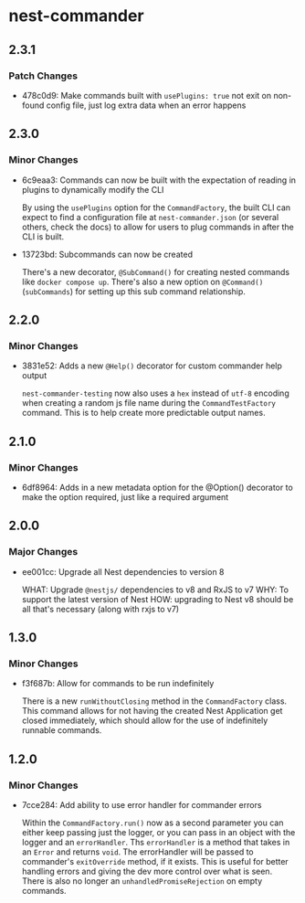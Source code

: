 # nest-commander

## 2.3.1

### Patch Changes

- 478c0d9: Make commands built with `usePlugins: true` not exit on non-found config file, just log extra data when an error happens

## 2.3.0

### Minor Changes

- 6c9eaa3: Commands can now be built with the expectation of reading in plugins to dynamically modify the CLI

  By using the `usePlugins` option for the `CommandFactory`, the built CLI can expect to find a configuration file at `nest-commander.json` (or several others, check the docs) to allow for users to plug commands in after the CLI is built.

- 13723bd: Subcommands can now be created

  There's a new decorator, `@SubCommand()` for creating nested commands like `docker compose up`. There's also a new option on `@Command()` (`subCommands`) for setting up this sub command relationship.

## 2.2.0

### Minor Changes

- 3831e52: Adds a new `@Help()` decorator for custom commander help output

  `nest-commander-testing` now also uses a `hex` instead of `utf-8` encoding when creating a random js file name during the `CommandTestFactory` command. This is to help create more predictable output names.

## 2.1.0

### Minor Changes

- 6df8964: Adds in a new metadata option for the @Option() decorator to make the option required, just like a required argument

## 2.0.0

### Major Changes

- ee001cc: Upgrade all Nest dependencies to version 8

  WHAT: Upgrade `@nestjs/` dependencies to v8 and RxJS to v7 WHY: To support the latest version of Nest HOW: upgrading to Nest v8 should be all that's necessary (along with rxjs to v7)

## 1.3.0

### Minor Changes

- f3f687b: Allow for commands to be run indefinitely

  There is a new `runWithoutClosing` method in the `CommandFactory` class. This command allows for not having the created Nest Application get closed immediately, which should allow for the use of indefinitely runnable commands.

## 1.2.0

### Minor Changes

- 7cce284: Add ability to use error handler for commander errors

  Within the `CommandFactory.run()` now as a second parameter you can either keep passing just the logger, or you can pass in an object with the logger and an `errorHandler`. Ths `errorHandler` is a method that takes in an `Error` and returns `void`. The errorHandler will be passed to commander's `exitOverride` method, if it exists. This is useful for better handling errors and giving the dev more control over what is seen. There is also no longer an `unhandledPromiseRejection` on empty commands.
